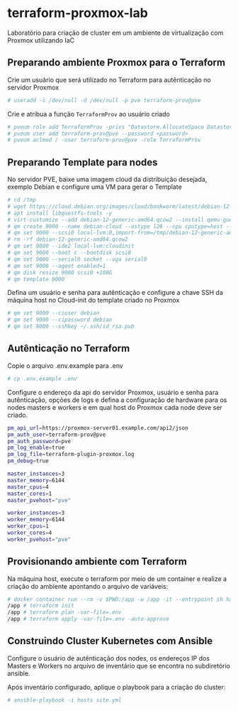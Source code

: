 # terraform-proxmox-lab
Laboratório para criação de cluster em um ambiente de virtualização com Proxmox utilizando IaC

## Preparando ambiente Proxmox para o Terraform

Crie um usuário que será utilizado no Terraform para autênticação no servidor Proxmox
```sh
# useradd -s /dev/null -d /dev/null -p pve terraform-prov@pve
```
Crie e atribua a função `TerraformProv` ao usuário criado
```sh
# pveum role add TerraformProv -privs "Datastore.AllocateSpace Datastore.Audit Pool.Allocate Sys.Audit Sys.Console Sys.Modify VM.Allocate VM.Audit VM.Clone VM.Config.CDROM VM.Config.Cloudinit VM.Config.CPU VM.Config.Disk VM.Config.HWType VM.Config.Memory VM.Config.Network VM.Config.Options VM.Migrate VM.Monitor VM.PowerMgmt SDN.use"
# pveum user add terraform-prov@pve --password <password>
# pveum aclmod / -user terraform-prov@pve -role TerraformProv
```

## Preparando Template para nodes

No servidor PVE, baixe uma imagem cloud da distribuição desejada, exemplo Debian e configure uma VM para gerar o Template
```sh
# cd /tmp
# wget https://cloud.debian.org/images/cloud/bookworm/latest/debian-12-generic-amd64.qcow2
# apt install libguestfs-tools -y
# virt-customize --add debian-12-generic-amd64.qcow2 --install qemu-guest-agent
# qm create 9000 --name debian-cloud --ostype l26 --cpu cputype=host --net0 virtio,bridge=vmbr0
# qm set 9000 --scsi0 local-lvm:0,import-from=/tmp/debian-12-generic-amd64.qcow2
# rm -rf debian-12-generic-amd64.qcow2
# qm set 9000 --ide2 local-lvm:cloudinit
# qm set 9000 --boot c --bootdisk scsi0
# qm set 9000 --serial0 socket --vga serial0
# qm set 9000 --agent enabled=1
# qm disk resize 9000 scsi0 +100G
# qm template 9000
```

Defina um usuário e senha para autênticação e configure a chave SSH da máquina host no Cloud-init do template criado no Proxmox
```sh
# qm set 9000 --ciuser debian
# qm set 9000 --cipassword debian
# qm set 9000 --sshkey ~/.ssh/id_rsa.pub
```

## Autênticação no Terraform

Copie o arquivo .env.example para .env
```sh
# cp .env.example .env
```
Configure o endereço da api do servidor Proxmox, usuário e senha para autênticação, opções de logs e defina a configuração de hardware para os nodes masters e workers e em qual host do Proxmox cada node deve ser criado.
```sh
pm_api_url=https://proxmox-server01.example.com/api2/json
pm_auth_user=terraform-prov@pve
pm_auth_password=pve
pm_log_enable=true
pm_log_file=terraform-plugin-proxmox.log
pm_debug=true

master_instances=3
master_memory=6144
master_cpus=4
master_cores=1
master_pvehost="pve"

worker_instances=3
worker_memory=6144
worker_cpus=1
worker_cores=4
worker_pvehost="pve"
```

## Provisionando ambiente com Terraform

Na máquina host, execute o terraform por meio de um container e realize a criação do ambiente apontando o arquivo de variáveis: 
```sh
# docker container run --rm -v $PWD:/app -w /app -it --entrypoint sh hashicorp/terraform:light
/app # terraform init
/app # terraform plan -var-file=.env
/app # terraform apply -var-file=.env -auto-approve
```

## Construindo Cluster Kubernetes com Ansible

Configure o usuário de autênticação dos nodes, os endereços IP dos Masters e Workers no arquivo de inventário que se encontra no subdiretório ansible.

Após inventário configurado, aplique o playbook para a criação do cluster:
```sh
# ansible-playbook -i hosts site.yml
```